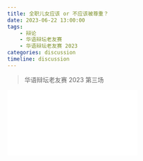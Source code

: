 ```yaml
---
title: 全职儿女应该 or 不应该被尊重？
date: 2023-06-22 13:00:00
tags:
    - 辩论
    - 华语辩坛老友赛
    - 华语辩坛老友赛 2023
categories: discussion
timeline: discussion
---
```


> 华语辩坛老友赛 2023 第三场

<iframe src="//player.bilibili.com/player.html?aid=827602084&bvid=BV1Bg4y1P7j3&cid=1172244629&page=1" scrolling="no" border="0" frameborder="no" framespacing="0" allowfullscreen="true"> </iframe>
